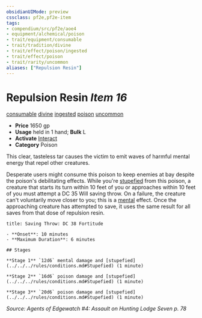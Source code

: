 ```yaml
---
obsidianUIMode: preview
cssclass: pf2e,pf2e-item
tags:
- compendium/src/pf2e/aoe4
- equipment/alchemical/poison
- trait/equipment/consumable
- trait/tradition/divine
- trait/effect/poison/ingested
- trait/effect/poison
- trait/rarity/uncommon
aliases: ["Repulsion Resin"]
---
```

# Repulsion Resin *Item 16*  
[consumable](consumable.md)  [divine](divine.md)  [ingested](ingested.md)  [poison](rules/traits/poison.md)  [uncommon](uncommon.md)  

- **Price** 1650 gp
- **Usage** held in 1 hand; **Bulk** L
- **Activate** [Interact](interact.md)
- **Category** Poison

This clear, tasteless tar causes the victim to emit waves of harmful mental energy that repel other creatures.

Desperate users might consume this poison to keep enemies at bay despite the poison's debilitating effects. While you're [stupefied](conditions.md#Stupefied) from this poison, a creature that starts its turn within 10 feet of you or approaches within 10 feet of you must attempt a DC 35 Will saving throw. On a failure, the creature can't voluntarily move closer to you; this is a [mental](mental.md) effect. Once the approaching creature has attempted to save, it uses the same result for all saves from that dose of repulsion resin.

```ad-inline-affliction
title: Saving Throw: DC 38 Fortitude

- **Onset**: 10 minutes
- **Maximum Duration**: 6 minutes

## Stages

**Stage 1** `12d6` mental damage and [stupefied](../../../rules/conditions.md#Stupefied) (1 minute)

**Stage 2** `16d6` poison damage and [stupefied](../../../rules/conditions.md#Stupefied) (1 minute)

**Stage 3** `20d6` poison damage and [stupefied](../../../rules/conditions.md#Stupefied) (1 minute)
```

*Source: Agents of Edgewatch #4: Assault on Hunting Lodge Seven p. 78*
